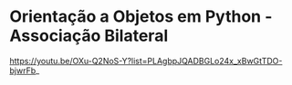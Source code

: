 # Orientação a Objetos em Python - Associação Bilateral

https://youtu.be/OXu-Q2NoS-Y?list=PLAgbpJQADBGLo24x_xBwGtTDO-bjwrFb_

